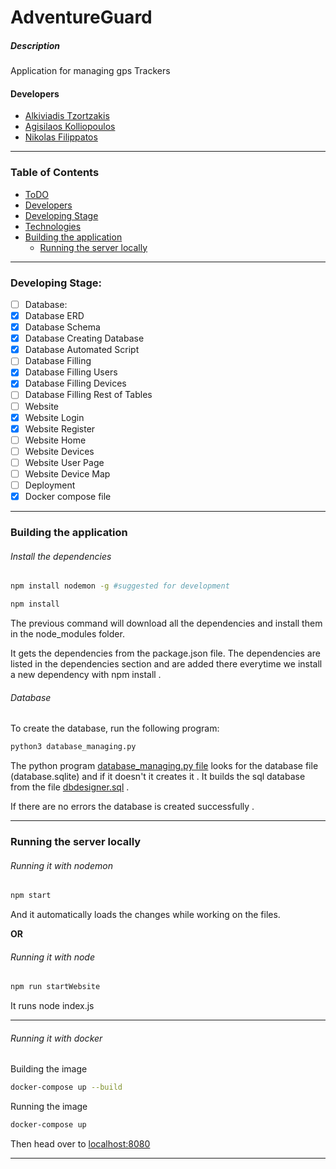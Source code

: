 # AdventureGuard

##### Description

Application for managing gps Trackers

#### Developers

<!-- to be fixed later  -->

- [Alkiviadis Tzortzakis](https://github.com/ALKABOURAS)
- [Agisilaos Kolliopoulos](https://github.com/agis22)
- [Nikolas Filippatos](https://github.com/nikolasfil/)

---

### Table of Contents

<!-- Copilot  -->

<!-- - [Description](#description) -->
<!-- - [Table of Contents](#table-of-contents) -->

- [ToDO](./ToDo.md)
- [Developers](#developers)
- [Developing Stage](#developing-stage)
- [Technologies](#technologies)
- [Building the application](#building-the-application)
  - [Running the server locally](#running-the-server-locally)

---

### Developing Stage:

- [ ] Database:
- [x] Database ERD
- [x] Database Schema
- [x] Database Creating Database
- [x] Database Automated Script
- [ ] Database Filling
- [x] Database Filling Users
- [x] Database Filling Devices
- [ ] Database Filling Rest of Tables
- [ ] Website
- [x] Website Login
- [x] Website Register
- [ ] Website Home
- [ ] Website Devices
- [ ] Website User Page
- [ ] Website Device Map
- [ ] Deployment
- [x] Docker compose file

<!-- URL: -->

---

### Building the application

###### Install the dependencies

```bash
npm install nodemon -g #suggested for development
```

```bash
npm install
```

The previous command will download all the dependencies and install them in the node_modules folder.

It gets the dependencies from the package.json file. The dependencies are listed in the dependencies section and are added there everytime we install a new dependency with npm install .

###### Database

To create the database, run the following program:

```bash
python3 database_managing.py
```

The python program [database_managing.py file](model/database_managing.py) looks for the database file (database.sqlite) and if it doesn't it creates it .
It builds the sql database from the file [dbdesigner.sql](/model/dbdesigner.sql) .

If there are no errors the database is created successfully .

---

### Running the server locally

###### Running it with nodemon

```bash
npm start
```

And it automatically loads the changes while working on the files.

**OR**

###### Running it with node

```bash
npm run startWebsite
```

It runs node index.js

---

###### Running it with docker

Building the image

```bash
docker-compose up --build
```

Running the image

```bash
docker-compose up 
```


Then head over to [localhost:8080](http://localhost:8080)


---